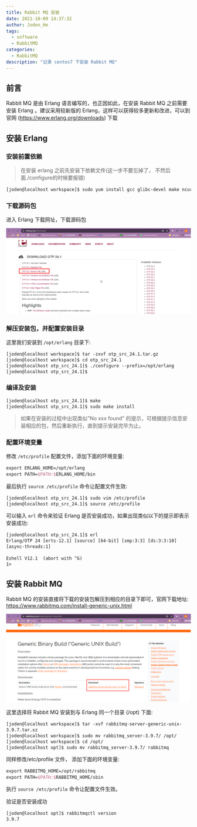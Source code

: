 ```yaml
---
title: Rabbit MQ 安装
date: 2021-10-09 14:37:32
author: Joden_He
tags:
  - software
  - RabbitMQ
categories: 
  - RabbitMQ
description: "记录 centos7 下安装 Rabbit MQ"
---
```


## 前言

Rabbit MQ 是由 Erlang 语言编写的，也正因如此，在安装 Rabbit MQ 之前需要安装 Erlang 。建议采用较新版的 Erlang，这样可以获得较多更新和改进，可以到官网 (https://www.erlang.org/downloads) 下载

## 安装 Erlang

### 安装前置依赖

> 在安装 erlang 之前先安装下依赖文件(这一步不要忘掉了， 不然后面./configure的时候要报错)

```bash
[joden@localhost workspace]$ sudo yum install gcc glibc-devel make ncurses-devel openssl-devel xmlto
```



### 下载源码包

进入 Erlang 下载网址，下载源码包

![Erlang 源码包下载](/images/other/20211009144350.png)

### 解压安装包，并配置安装目录

这里我们安装到 `/opt/erlang` 目录下:

```shell
[joden@localhost workspace]$ tar -zxvf otp_src_24.1.tar.gz
[joden@localhost workspace]$ cd otp_src_24.1
[joden@localhost otp_src_24.1]$ ./configure --prefix=/opt/erlang
[joden@localhost otp_src_24.1]$
```

### 编译及安装

```shell
[joden@localhost otp_src_24.1]$ make
[joden@localhost otp_src_24.1]$ sudo make install
```

> 如果在安装的过程中出现类似"No xxx found" 的提示，可根据提示信息安装相应的包，然后重新执行，直到提示安装完毕为止。

### 配置环境变量

修改 `/etc/profile` 配置文件，添加下面的环境变量:

```tex
export ERLANG_HOME=/opt/erlang
export PATH=$PATH:$ERLANG_HOME/bin
```

最后执行 `source /etc/profile` 命令让配置文件生效:

```shell
[joden@localhost otp_src_24.1]$ sudo vim /etc/profile
[joden@localhost otp_src_24.1]$ source /etc/profile
```

可以输入 `erl` 命令来验证 Erlang 是否安装成功，如果出现类似以下的提示即表示安装成功:

```shell
[joden@localhost otp_src_24.1]$ erl
Erlang/OTP 24 [erts-12.1] [source] [64-bit] [smp:3:3] [ds:3:3:10] [async-threads:1]

Eshell V12.1  (abort with ^G)
1>
```

## 安装 Rabbit MQ

Rabbit MQ 的安装直接将下载的安装包解压到相应的目录下即可，官网下载地址: https://www.rabbitmq.com/install-generic-unix.html

![rabbit mq 下载](/images/other/20211009152620.png)

这里选择将 Rabbit MQ 安装到与 Erlang 同一个目录 (/opt) 下面:

```shell
[joden@localhost workspace]$ tar -xvf rabbitmq-server-generic-unix-3.9.7.tar.xz
[joden@localhost workspace]$ sudo mv rabbitmq_server-3.9.7/ /opt/
[joden@localhost workspace]$ cd /opt/
[joden@localhost opt]$ sudo mv rabbitmq_server-3.9.7/ rabbitmq
```

同样修改/etc/profile 文件， 添加下面的环境变量:

```tex
export RABBITMQ_HOME=/opt/rabbitmq
export PATH=$PATH:$RABBITMQ_HOME/sbin
```

执行 `source /etc/profile` 命令让配置文件生效。

验证是否安装成功

```shell
[joden@localhost opt]$ rabbitmqctl version
3.9.7
```

